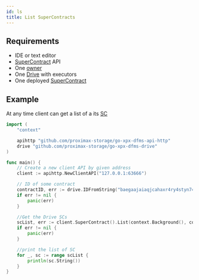 ```yaml
---
id: ls
title: List SuperContracts
---
```


## Requirements

- IDE or text editor
- [SuperContract](../../built_in_features/supercontract/overview.md) API
- One [owner](../../roles/owner.md)
- One [Drive](../../built_in_features/drive/overview.md) with executors
- One deployed [SuperContract](../../built_in_features/supercontract/overview.md)

## Example

At any time client can get a list of a its [SC](../../built_in_features/supercontract/overview.md)

```go
import (
    "context"

    apihttp "github.com/proximax-storage/go-xpx-dfms-api-http"
    drive "github.com/proximax-storage/go-xpx-dfms-drive"
)

func main() {
    // Create a new client API by given address
    client := apihttp.NewClientAPI("127.0.0.1:63666")

    // ID of some contract
    contractID, err := drive.IDFromString("baegaajaiaqjcahaxr4ry4styn74ronvr2nvfdmgxtrzyhsci2xqpw5eisrisrgn5")
    if err != nil {
        panic(err)
    }

    //Get the Drive SCs
    scList, err := client.SuperContract().List(context.Background(), contractID)
    if err != nil {
        panic(err)
    }

    //print the list of SC
    for _, sc := range scList {
        println(sc.String())
    }
}
```
